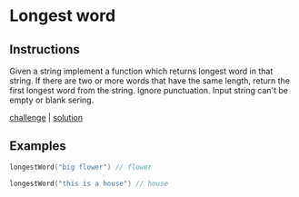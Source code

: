 # Longest word

## Instructions

Given a string implement a function which returns longest word in that string. If there are two or more words that have
the same length, return the first longest word from the string. Ignore punctuation. Input string can't be empty or blank
sering.

[challenge](challenge.kt) | [solution](solution.kt)

## Examples

```kotlin
longestWord("big flower") // flower

longestWord("this is a house") // house
```
